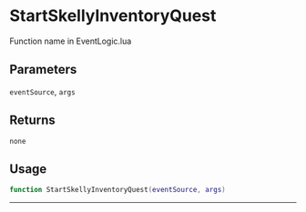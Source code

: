 # StartSkellyInventoryQuest
Function name in EventLogic.lua
## Parameters
`eventSource`, `args`
## Returns
`none`
## Usage
```lua
function StartSkellyInventoryQuest(eventSource, args)
```
---
